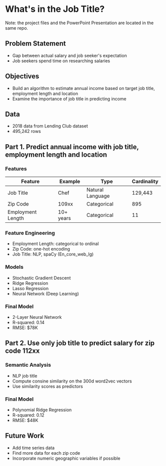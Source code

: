 # What's in the Job Title? 
Note: the project files and the PowerPoint Presentation are located in the same repo.

## Problem Statement 
* Gap between actual salary and job seeker's expectation 
* Job seekers spend time on researching salaries 

## Objectives 
* Build an algorithm to estimate annual income based on target job title, employment length and location
* Examine the importance of job title in predicting income

## Data 
* 2018 data from Lending Club dataset 
* 495,242 rows 

## Part 1. Predict annual income with job title, employment length and location
### Features 
Feature | Example | Type | Cardinality 
------------ | ------------- |------------- |------------- 
Job Title | Chef | Natural Language | 129,443
Zip Code | 109xx | Categorical | 895
Employment Length | 10+ years | Categorical | 11

### Feature Engineering 
* Employment Length: categorical to ordinal 
* Zip Code: one-hot encoding 
* Job Title: NLP, spaCy (En_core_web_lg)

### Models 
* Stochastic Gradient Descent
* Ridge Regression
* Lasso Regression 
* Neural Network (Deep Learning)

### Final Model 
* 2-Layer Neural Network 
* R-squared: 0.14
* RMSE: $78K

## Part 2. Use only job title to predict salary for zip code 112xx

### Semantic Analysis 
* NLP job title 
* Compute consine similarity on the 300d word2vec vectors
* Use similarity scores as predictors 

### Final Model 
* Polynomial Ridge Regression 
* R-squared: 0.12
* RMSE: $48K

## Future Work 
* Add time series data
* Find more data for each zip code 
* Incorporate numeric geographic variables if possible


